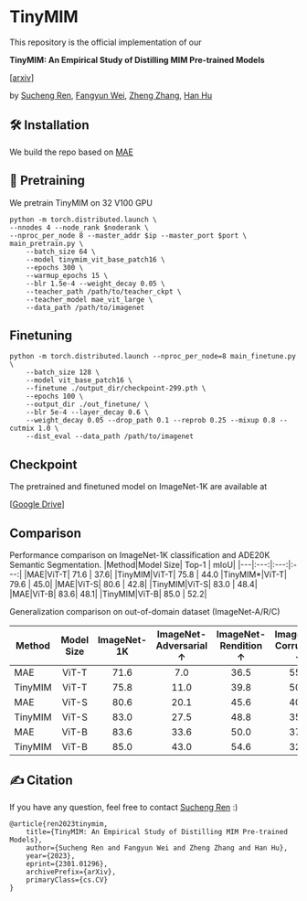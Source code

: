 # TinyMIM

This repository is the official implementation of our 

**TinyMIM: An Empirical Study of Distilling MIM Pre-trained Models**

[[arxiv](https://arxiv.org/abs/2301.01296)]

by [Sucheng Ren](https://oliverrensu.github.io/), [Fangyun Wei](https://scholar.google.com/citations?user=-ncz2s8AAAAJ&hl=en), [Zheng Zhang](https://stupidzz.github.io/), [Han Hu](https://ancientmooner.github.io/)

## 🛠 Installation
We build the repo based on [MAE](https://github.com/facebookresearch/mae)

## 🚀 Pretraining
We pretrain TinyMIM on 32 V100 GPU
```
python -m torch.distributed.launch \
--nnodes 4 --node_rank $noderank \
--nproc_per_node 8 --master_addr $ip --master_port $port \
main_pretrain.py \
    --batch_size 64 \
    --model tinymim_vit_base_patch16 \
    --epochs 300 \
    --warmup_epochs 15 \
    --blr 1.5e-4 --weight_decay 0.05 \
    --teacher_path /path/to/teacher_ckpt \
    --teacher_model mae_vit_large \
    --data_path /path/to/imagenet 
```

## Finetuning
```
python -m torch.distributed.launch --nproc_per_node=8 main_finetune.py \
    --batch_size 128 \
    --model vit_base_patch16 \
    --finetune ./output_dir/checkpoint-299.pth \
    --epochs 100 \
    --output_dir ./out_finetune/ \
    --blr 5e-4 --layer_decay 0.6 \
    --weight_decay 0.05 --drop_path 0.1 --reprob 0.25 --mixup 0.8 --cutmix 1.0 \
    --dist_eval --data_path /path/to/imagenet
```
## Checkpoint
The pretrained and finetuned model on ImageNet-1K are available at 

[[Google Drive](https://drive.google.com/drive/folders/10L305AoXyBSjJK7WfhBlxi3PF2Ni31Yu?usp=sharing)]

## Comparison
Performance comparison on ImageNet-1K classification and ADE20K Semantic Segmentation. 
|Method|Model Size| Top-1 | mIoU|
|---|:---:|:---:|:---:|
|MAE|ViT-T| 71.6 | 37.6|
|TinyMIM|ViT-T| 75.8 | 44.0
|TinyMIM*|ViT-T| 79.6 | 45.0|
|MAE|ViT-S| 80.6 | 42.8|
|TinyMIM|ViT-S| 83.0 | 48.4|
|MAE|ViT-B| 83.6| 48.1|
|TinyMIM|ViT-B| 85.0 | 52.2|

Generalization comparison on out-of-domain dataset (ImageNet-A/R/C)

|Method|Model Size| ImageNet-1K| ImageNet-Adversarial $\uparrow$|ImageNet-Rendition $\uparrow$ |ImageNet-Corruption $\downarrow$ |
|---|:---:|:---:|:---:|:---:|:---:|
|MAE|ViT-T| 71.6 | 7.0|36.5|55.2|
|TinyMIM|ViT-T| 75.8 | 11.0|39.8|50.1|
|MAE|ViT-S| 80.6 | 20.1 |45.6|40.6|
|TinyMIM|ViT-S| 83.0 | 27.5|48.8|35.8|
|MAE|ViT-B| 83.6| 33.6|50.0|37.8|
|TinyMIM|ViT-B| 85.0 | 43.0 |54.6|32.7|

## ✍ Citation

If you have any question, feel free to contact [Sucheng Ren](https://oliverrensu.github.io/) :)
```
@article{ren2023tinymim,
    title={TinyMIM: An Empirical Study of Distilling MIM Pre-trained Models},
    author={Sucheng Ren and Fangyun Wei and Zheng Zhang and Han Hu},
    year={2023},
    eprint={2301.01296},
    archivePrefix={arXiv},
    primaryClass={cs.CV}
}
```